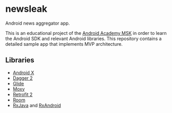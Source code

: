 # newsleak
Android news aggregator app.

This is an educational project of the [Android Academy MSK](https://habr.com/post/420573/) in order to learn the Android SDK and relevant Android libraries.
This repository contains a detailed sample app that implements MVP architecture.

## Libraries
* [Android X](https://developer.android.com/jetpack/androidx/)
* [Dagger 2](http://google.github.io/dagger/)
* [Glide](https://github.com/bumptech/glide)
* [Moxy](https://github.com/Arello-Mobile/Moxy)
* [Retrofit 2](http://square.github.io/retrofit/)
* [Room](https://developer.android.com/topic/libraries/architecture/room)
* [RxJava](https://github.com/ReactiveX/RxJava) and [RxAndroid](https://github.com/ReactiveX/RxAndroid)
